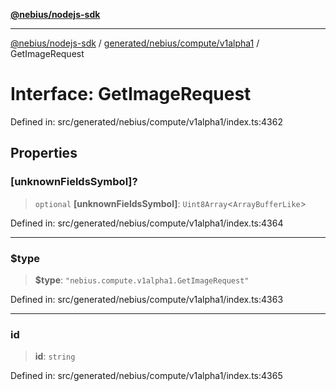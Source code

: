 [**@nebius/nodejs-sdk**](../../../../../README.md)

***

[@nebius/nodejs-sdk](../../../../../README.md) / [generated/nebius/compute/v1alpha1](../README.md) / GetImageRequest

# Interface: GetImageRequest

Defined in: src/generated/nebius/compute/v1alpha1/index.ts:4362

## Properties

### \[unknownFieldsSymbol\]?

> `optional` **\[unknownFieldsSymbol\]**: `Uint8Array`\<`ArrayBufferLike`\>

Defined in: src/generated/nebius/compute/v1alpha1/index.ts:4364

***

### $type

> **$type**: `"nebius.compute.v1alpha1.GetImageRequest"`

Defined in: src/generated/nebius/compute/v1alpha1/index.ts:4363

***

### id

> **id**: `string`

Defined in: src/generated/nebius/compute/v1alpha1/index.ts:4365
